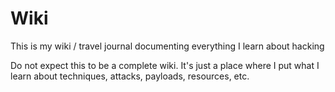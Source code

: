 # Wiki

This is my wiki / travel journal documenting everything I learn about hacking

Do not expect this to be a complete wiki. It's just a place where I put what I learn about techniques, attacks, payloads, resources, etc.
